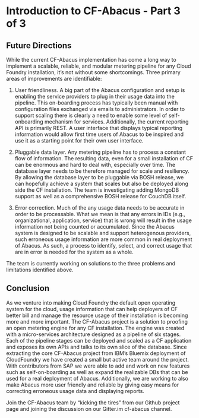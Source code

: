 # Introduction to CF-Abacus - Part 3 of 3

## Future Directions

While the current CF-Abacus implementation has come a long way to implement a scalable, reliable, and modular metering pipeline for any Cloud Foundry installation, it’s not without some shortcomings. Three primary areas of improvements are identifiable:

1. User friendliness. A big part of the Abacus configuration and setup is enabling the service providers to plug in their usage data into the pipeline. This on-boarding process has typically been manual with configuration files exchanged via emails to administrators. In order to support scaling there is clearly a need to enable some level of self-onboarding mechanism for services. Additionally, the current reporting API is primarily REST. A user interface that displays typical reporting information would allow first time users of Abacus to be inspired and use it as a starting point for their own user interface.

2. Pluggable data layer. Any metering pipeline has to process a constant flow of information. The resulting data, even for a small installation of CF can be enormous and hard to deal with, especially over time. The database layer needs to be therefore managed for scale and resiliency. By allowing the database layer to be pluggable via BOSH release, we can hopefully achieve a system that scales but also be deployed along side the CF installation. The team is investigating adding MongoDB support as well as a comprehensive BOSH release for CouchDB itself.

3. Error correction. Much of the any usage data needs to be accurate in order to be processable. What we mean is that any errors in IDs (e.g., organizational, application, service) that is wrong will result in the usage information not being counted or accumulated. Since the Abacus system is designed to be scalable and support heterogenous providers, such erroneous usage information are more common in real deployment of Abacus. As such, a process to identify, select, and correct usage that are in error is needed for the system as a whole.

The team is currently working on solutions to the three problems and limitations identified above.

## Conclusion


As we venture into making Cloud Foundry the default open operating system for the cloud, usage information that can help deployers of CF better bill and manage the resource usage of their installation is becoming more and more important. The CF-Abacus project is a solution to proofing an open metering engine for any CF installation. The engine was created with a micro-services architecture designed as a pipeline of six stages. Each  of the pipeline stages can be deployed and scaled as a CF application and exposes its own APIs and talks to its own slice of the database. Since extracting the core CF-Abacus project from IBM’s Bluemix deployment of CloudFoundry we have created a small but active team around the project. With contributors from SAP we were able to add and work on new features such as self-on-boarding as well as expand the realizable DBs that can be used for a real deployment of Abacus. Additionally, we are working to also make Abacus more user friendly and reliable by giving easy means for correcting erroneous usage data and displaying reports.

Join the CF-Abacus team by “kicking the tires” from our Github project page and joining the discussion on our Gitter.im cf-abacus channel.
